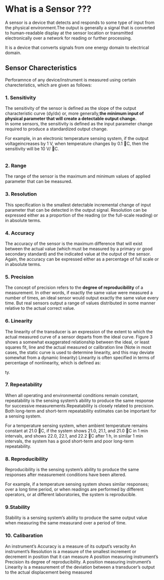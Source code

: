 # What is a Sensor ???

A sensor is a device that detects and responds to some type of input from the physical environment.The output is generally a signal that is converted to human-readable display at the sensor location or transmitted electronically over a network for reading or further processing.  

It is a device that converts signals from one energy domain to electrical domain.  

## Sensor Charecteristics

Perforamnce of any device/instrument is measured using certain charecteristics, which are given as follows:

### 1. Sensitivity

The sensitivity of the sensor is defined as the slope of the output characteristic curve (dy/dx) or, more generally,**the minimum input 
of physical parameter that will create a detectable output change.**  
In some sensors, the sensitivity is defined as the input parameter change required to produce a standardized output change.  

For example, in an electronic temperature sensing system, if the output voltageincreases by 1 V, when temperature changes by 0.1 C,
then the sensitivity will be 10 V/ C.  

<p align="center"> 
<img src="">
</p>  

### 2. Range

The range of the sensor is the maximum and minimum values of applied parameter that can be measured.  

### 3. Resolution

This specification is the smallest detectable incremental change of input parameter that can be detected in the output signal. 
Resolution can be expressed either as a proportion of the reading (or the full-scale reading) or in absolute terms.  

### 4. Accuracy

The accuracy of the sensor is the maximum difference that will exist between the actual value (which must be measured by a primary or 
good secondary standard) and the indicated value at the output of the sensor. Again, the accuracy can be expressed either as a 
percentage of full scale or in absolute terms.  

### 5. Precision

The concept of precision refers to the **degree of reproducibility** of a measurement. In other words, if exactly the same value were measured 
a number of times, an ideal sensor would output exactly the same value every time. But real sensors output a range of values distributed 
in some manner relative to the actual correct value.

### 6.  Linearity

The linearity of the transducer is an expression of the extent to which the actual measured curve of a sensor departs from the ideal
curve. Figure 3 shows a somewhat exaggerated relationship between the ideal, or least squares fit, line and the actual measured or 
calibration line (Note in most cases, the static curve is used to determine linearity, and this may deviate somewhat from a dynamic 
linearity) Linearity is often specified in terms of percentage of nonlinearity, which is defined as:

ty.  

### 7. Repeatability

When all operating and environmental conditions remain constant, repeatability is the sensing system’s ability to produce the same 
response for successive measurements.Repeatability is closely related to precision. Both long-term and short-term repeatability estimates
can be important for a sensing system.  

For a temperature sensing system, when ambient temperature remains constant at 21.0 C, if the system shows 21.0, 21.1, and 21.0 C in 
1 min intervals, and shows 22.0, 22.1, and 22.2 C after 1 h, in similar 1 min intervals, the system has a good short-term and poor 
long-term repeatability.  

### 8. Reproducibility

Reproducibility is the sensing system’s ability to produce the same responses after measurement conditions have been altered.  

For example, if a temperature sensing system shows similar responses; over a long time period, or when readings are performed by 
different operators, or at different laboratories, the system is reproducible.  

### 9.Stability

Stability is a sensing system’s ability to produce the same output value when measuring the same measurand over a period of time.

### 10. Calibaration

An instrument’s Accuracy is a measure of its output‘s veracity
An instrument’s Resolution is a measure of the smallest increment or decrement in position that it can measure
A position measuring instrument’s Precision its degree of reproducibility.
A position measuring instrument’s Linearity is a measurement of the deviation between a transducer’s output to the actual displacement being measured




